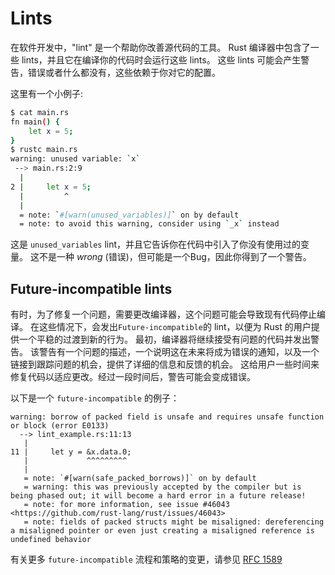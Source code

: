 # Lints

在软件开发中，"lint" 是一个帮助你改善源代码的工具。
Rust 编译器中包含了一些 lints，并且它在编译你的代码时会运行这些 lints。
这些 lints 可能会产生警告，错误或者什么都没有，这些依赖于你对它的配置。

这里有一个小例子:

```bash
$ cat main.rs
fn main() {
    let x = 5;
}
$ rustc main.rs
warning: unused variable: `x`
 --> main.rs:2:9
  |
2 |     let x = 5;
  |         ^
  |
  = note: `#[warn(unused_variables)]` on by default
  = note: to avoid this warning, consider using `_x` instead
```

这是 `unused_variables` lint，并且它告诉你在代码中引入了你没有使用过的变量。
这不是一种 *wrong* (错误)，但可能是一个Bug，因此你得到了一个警告。

## Future-incompatible lints

有时，为了修复一个问题，需要更改编译器，这个问题可能会导致现有代码停止编译。
在这些情况下，会发出`Future-incompatible`的 lint，以便为 Rust 的用户提供一个平稳的过渡到新的行为。
最初，编译器将继续接受有问题的代码并发出警告。
该警告有一个问题的描述，一个说明这在未来将成为错误的通知，以及一个链接到跟踪问题的机会，提供了详细的信息和反馈的机会。
这给用户一些时间来修复代码以适应更改。经过一段时间后，警告可能会变成错误。

以下是一个 `future-incompatible` 的例子：

```text
warning: borrow of packed field is unsafe and requires unsafe function or block (error E0133)
  --> lint_example.rs:11:13
   |
11 |     let y = &x.data.0;
   |             ^^^^^^^^^
   |
   = note: `#[warn(safe_packed_borrows)]` on by default
   = warning: this was previously accepted by the compiler but is being phased out; it will become a hard error in a future release!
   = note: for more information, see issue #46043 <https://github.com/rust-lang/rust/issues/46043>
   = note: fields of packed structs might be misaligned: dereferencing a misaligned pointer or even just creating a misaligned reference is undefined behavior
```

有关更多 `future-incompatible` 流程和策略的变更，请参见 [RFC 1589]

[RFC 1589]: https://github.com/rust-lang/rfcs/blob/master/text/1589-rustc-bug-fix-procedure.md
